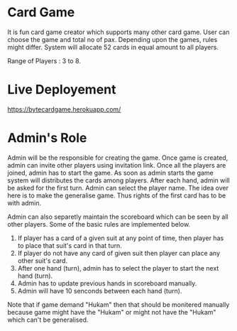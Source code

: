 # Card Game

It is fun card game creator which supports many other card game. User can choose the game and total no of pax. Depending upon the games, rules might differ. System will allocate 52 cards in equal amount to all players. 

Range of Players : 3 to 8.

# Live Deployement 
 
https://bytecardgame.herokuapp.com/

# Admin's Role

Admin will be the responsible for creating the game. Once game is created, admin can invite other players using invitation link. Once all the players are joined, admin has to start the game. As soon as admin starts the game system will distributes the cards among players. After each hand, admin will be asked for the first turn. Admin can select the player name. The idea over here is to make the generalise game. Thus rights of the first card has to be with admin. 

Admin can also separetly maintain the scoreboard which can be seen by all other players. Some of the basic rules are implemented below. 

1. If player has a card of a given suit at any point of time, then player has to place that suit's card in that turn.  
2. If player do not have any card of given suit then player can place any other suit's card.
3. After one hand (turn), admin has to select the player to start the next hand (turn). 
4. Admin has to update previous hands in scoreboard manually. 
5. Admin will have 10 senconds between each hand (turn).

Note that if game demand "Hukam" then that should be monitered manually because game might have the "Hukam" or might not have the "Hukam" which can't be generalised.
